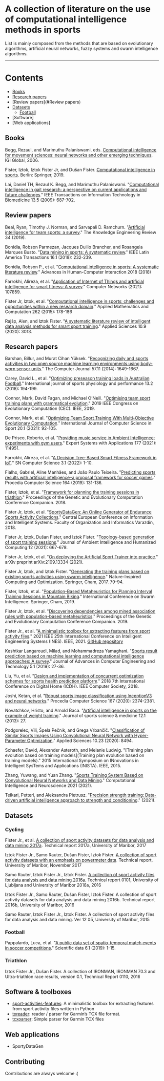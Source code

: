 # A collection of literature on the use of computational intelligence methods in sports

List is mainly composed from the methods that are based on evolutionary algorithms, artificial neural networks, fuzzy systems and swarm intelligence algorithms.

---

# Contents
- [Books](#Books)
- [Research papers](#Research-papers)
- [Review papers](#Review papers)
- [Datasets](#Datasets)
  * [Football](#Football)
- [Software]
- [Web applications]


## Books

Begg, Rezaul, and Marimuthu Palaniswami, eds. [Computational intelligence for movement sciences: neural networks and other emerging techniques](https://www.igi-global.com/book/computational-intelligence-movement-sciences/178). IGI Global, 2006.

Fister, Iztok, Iztok Fister Jr, and Dušan Fister. [Computational intelligence in sports](https://link.springer.com/book/10.1007%2F978-3-030-03490-0). Berlin: Springer, 2019.

Lai, Daniel TH, Rezaul K. Begg, and Marimuthu Palaniswami. "[Computational intelligence in gait research: a perspective on current applications and future challenges](https://ieeexplore.ieee.org/abstract/document/4915787)." IEEE Transactions on Information Technology in Biomedicine 13.5 (2009): 687-702.

## Review papers

Beal, Ryan, Timothy J. Norman, and Sarvapali D. Ramchurn. "[Artificial intelligence for team sports: a survey](https://www.cambridge.org/core/journals/knowledge-engineering-review/article/abs/artificial-intelligence-for-team-sports-a-survey/2E0E32861D031C022603F670B23B55B3)." The Knowledge Engineering Review 34 (2019).

Bonidia, Robson Parmezan, Jacques Duilio Brancher, and Rosangela Marques Busto. "[Data mining in sports: A systematic review](https://ieeexplore.ieee.org/abstract/document/8291478/)." IEEE Latin America Transactions 16.1 (2018): 232-239.

Bonidia, Robson P., et al. "[Computational intelligence in sports: A systematic literature review](https://www.hindawi.com/journals/ahci/2018/3426178/)." Advances in Human-Computer Interaction 2018 (2018)

Farrokhi, Alireza, et al. "[Application of Internet of Things and artificial intelligence for smart fitness: A survey](https://www.sciencedirect.com/science/article/abs/pii/S1389128621000360)." Computer Networks (2021): 107859.

Fister Jr, Iztok, et al. "[Computational intelligence in sports: challenges and opportunities within a new research domain](https://www.sciencedirect.com/science/article/abs/pii/S0096300315004300)." Applied Mathematics and Computation 262 (2015): 178-186

Rajšp, Alen, and Iztok Fister. "[A systematic literature review of intelligent data analysis methods for smart sport training](https://www.mdpi.com/2076-3417/10/9/3013)." Applied Sciences 10.9 (2020): 3013.

## Research papers

Barshan, Billur, and Murat Cihan Yüksek. "[Recognizing daily and sports activities in two open source machine learning environments using body-worn sensor units](https://ieeexplore.ieee.org/abstract/document/8130901)." The Computer Journal 57.11 (2014): 1649-1667.

Carey, David L., et al. "[Optimizing preseason training loads in Australian Football](https://journals.humankinetics.com/view/journals/ijspp/13/2/article-p194.xml)." International journal of sports physiology and performance 13.2 (2018): 194-199.

Connor, Mark, David Fagan, and Michael O’Neill. "[Optimising team sport training plans with grammatical evolution](https://ieeexplore.ieee.org/abstract/document/8790369)." 2019 IEEE Congress on Evolutionary Computation (CEC). IEEE, 2019.

Connor, Mark, et al. "[Optimizing Team Sport Training With Multi-Objective Evolutionary Computation](https://sciendo.com/pdf/10.2478/ijcss-2021-0006)." International Journal of Computer Science in Sport 20.1 (2021): 92-105.

De Prisco, Roberto, et al. "[Providing music service in Ambient Intelligence: experiments with gym users](https://www.sciencedirect.com/science/article/abs/pii/S0957417421003924)." Expert Systems with Applications 177 (2021): 114951.

Farrokhi, Alireza, et al. "[A Decision Tree-Based Smart Fitness Framework in IoT](https://link.springer.com/article/10.1007/s42979-021-00940-x)." SN Computer Science 3.1 (2022): 1-10.

Fialho, Gabriel, Aline Manhães, and João Paulo Teixeira. "[Predicting sports results with artificial intelligence–a proposal framework for soccer games](https://www.sciencedirect.com/science/article/pii/S1877050919322033)." Procedia Computer Science 164 (2019): 131-136.

Fister, Iztok, et al. "[Framework for planning the training sessions in triathlon](https://dl.acm.org/doi/abs/10.1145/3205651.3208242)." Proceedings of the Genetic and Evolutionary Computation Conference Companion. 2018.

Fister Jr, Iztok, et al. "[SportyDataGen: An Online Generator of Endurance Sports Activity Collections](http://www.iztok-jr-fister.eu/static/publications/225.pdf)." Central European Conference on Information and Intelligent Systems. Faculty of Organization and Informatics Varazdin, 2018.

Fister Jr, Iztok, Dušan Fister, and Iztok Fister. "[Topology-based generation of sport training sessions](https://link.springer.com/article/10.1007%2Fs12652-020-02048-1)." Journal of Ambient Intelligence and Humanized Computing 12 (2021): 667-678.

Fister Jr, Iztok, et al. "[On deploying the Artificial Sport Trainer into practice](https://arxiv.org/abs/2109.13334)." arXiv preprint arXiv:2109.13334 (2021).

Fister Jr, Iztok, and Iztok Fister. "[Generating the training plans based on existing sports activities using swarm intelligence](https://link.springer.com/chapter/10.1007/978-3-319-50920-4_4)." Nature-Inspired Computing and Optimization. Springer, Cham, 2017. 79-94.

Fister, Iztok, et al. "[Population-Based Metaheuristics for Planning Interval Training Sessions in Mountain Biking](https://link.springer.com/chapter/10.1007/978-3-030-26369-0_7)." International Conference on Swarm Intelligence. Springer, Cham, 2019.

Fister Jr, Iztok, et al. "[Discovering dependencies among mined association rules with population-based metaheuristics](https://dl.acm.org/doi/abs/10.1145/3319619.3326833)." Proceedings of the Genetic and Evolutionary Computation Conference Companion. 2019.

Fister Jr., et al. "[A minimalistic toolbox for extracting features from sport activity files](https://ieeexplore.ieee.org/abstract/document/9512927/)." 2021 IEEE 25th International Conference on Intelligent Engineering Systems (INES). IEEE, 2021. [GitHub repository](https://github.com/firefly-cpp/sport-activities-features)

Keshtkar Langaroudi, Milad, and Mohammadreza Yamaghani. "[Sports result prediction based on machine learning and computational intelligence approaches: A survey](http://jacet.srbiau.ac.ir/article_13599.html)." Journal of Advances in Computer Engineering and Technology 5.1 (2019): 27-36.

Liu, Yu, et al. "[Design and implementation of concurrent optimization schemes for sports health prediction platform](https://www.computer.org/csdl/proceedings-article/icdh/2018/949700a208/17D45WrVgdj)." 2018 7th International Conference on Digital Home (ICDH). IEEE Computer Society, 2018.

Joshi, Ketan, et al. "[Robust sports image classification using InceptionV3 and neural networks](https://www.sciencedirect.com/science/article/pii/S1877050920307560)." Procedia Computer Science 167 (2020): 2374-2381.

Novatchkov, Hristo, and Arnold Baca. "[Artificial intelligence in sports on the example of weight training](https://www.ncbi.nlm.nih.gov/pmc/articles/PMC3761781/)." Journal of sports science & medicine 12.1 (2013): 27.

Podgorelec, Vili, Špela Pečnik, and Grega Vrbančič. "[Classification of Similar Sports Images Using Convolutional Neural Network with Hyper-Parameter Optimization](https://www.mdpi.com/2076-3417/10/23/8494)." Applied Sciences 10.23 (2020): 8494.

Schaefer, David, Alexander Asteroth, and Melanie Ludwig. "[Training plan evolution based on training models](Training plan evolution based on training models)." 2015 International Symposium on INnovations in Intelligent SysTems and Applications (INISTA). IEEE, 2015.

Zhang, Yuwang, and Yuan Zhang. "[Sports Training System Based on Convolutional Neural Networks and Data Mining](https://www.hindawi.com/journals/cin/2021/1331759/)." Computational Intelligence and Neuroscience 2021 (2021).

Teikari, Petteri, and Aleksandra Pietrusz. "[Precision strength training: Data-driven artificial intelligence approach to strength and conditioning](https://osf.io/preprints/sportrxiv/w734a/)." (2021).

## Datasets

### Cycling

Fister Jr., et al. [A collection of sport activity datasets for data analysis and data mining 2017a](http://iztok-jr-fister.eu/static/publications/Sport4.zip). Technical report 2017a, University of Maribor, 2017

Iztok Fister Jr., Samo Rauter, Dušan Fister, Iztok Fister. [A collection of sport activity datasets with an emphasis on powermeter data](http://iztok-jr-fister.eu/static/publications/Sport5.zip). Technical report, University of Maribor, November 2017

Samo Rauter, Iztok Fister Jr., Iztok Fister. [A collection of sport activity files for data analysis and data mining 2016a](http://iztok-jr-fister.eu/static/css/datasets/Sport2.zip). Technical report 0101, University of Ljubljana and University of Maribor 2016a, 2016

Iztok Fister Jr., Samo Rauter, Dušan Fister, Iztok Fister. A collection of sport activity datasets for data analysis and data mining 2016b. Technical report 2016b, University of Maribor, 2016

Samo Rauter, Iztok Fister Jr., Iztok Fister. A collection of sport activity files for data analysis and data mining. Ver 12 05, University of Maribor, 2015

### Football

Pappalardo, Luca, et al. "[A public data set of spatio-temporal match events in soccer competitions](https://www.nature.com/articles/s41597-019-0247-7)." Scientific data 6.1 (2019): 1-15.

### Triathlon

Iztok Fister Jr., Dušan Fister. A collection of IRONMAN, IRONMAN 70.3 and Ultra-triathlon race results, version 0.1, Technical Report 0110, 2016


## Software & toolboxes

* [sport-activities-features](https://github.com/firefly-cpp/sport-activities-features): A minimalistic toolbox for extracting features from sport activity files written in Python
* [txreader](https://github.com/alenrajsp/tcxreader): reader / parser for Garmin’s TCX file format.
* [tcxparser](https://github.com/vkurup/python-tcxparser): Simple parser for Garmin TCX files

## Web applications

* SportyDataGen

## Contributing

Contributions are always welcome :)
